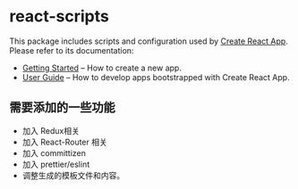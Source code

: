 # react-scripts

This package includes scripts and configuration used by [Create React App](https://github.com/facebook/create-react-app).<br>
Please refer to its documentation:

- [Getting Started](https://facebook.github.io/create-react-app/docs/getting-started) – How to create a new app.
- [User Guide](https://facebook.github.io/create-react-app/) – How to develop apps bootstrapped with Create React App.

## 需要添加的一些功能
- 加入 Redux相关
- 加入 React-Router 相关
- 加入 committizen
- 加入 prettier/eslint
- 调整生成的模板文件和内容。
